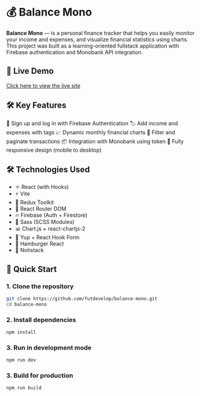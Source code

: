 # 💰 Balance Mono

**Balance Mono** — is a personal finance tracker that helps you easily monitor your income and expenses, and visualize financial statistics using charts.
This project was built as a learning-oriented fullstack application with Firebase authentication and Monobank API integration.

## 🔗 Live Demo

[Click here to view the live site](https://futdevelop.github.io/balance-mono/#/home)

## 🛠️ Key Features

🔐 Sign up and log in with Firebase Authentication
🏷️ Add income and expenses with tags
📈 Dynamic monthly financial charts
🔎 Filter and paginate transactions
📦 Integration with Monobank using token
📱 Fully responsive design (mobile to desktop)

## 🛠️ Technologies Used

- ⚛️ React (with Hooks)
- ⚡ Vite
- 🔁 Redux Toolkit
- 🧭 React Router DOM
- 🔥 Firebase (Auth + Firestore)
- 💅 Sass (SCSS Modules)
- 📊 Chart.js + react-chartjs-2
- 🧰 Yup + React Hook Form
- 🍔 Hamburger React
- 🔔 Notistack

## 🚀 Quick Start

### 1. Clone the repository

```bash
git clone https://github.com/futdevelop/balance-mono.git
cd balance-mono
```

### 2. Install dependencies

```bash
npm install
```

### 3. Run in development mode

```bash
npm run dev
```

### 3. Build for production

```bash
npm run build
```
